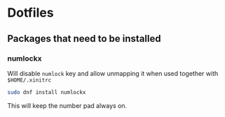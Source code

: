 # Dotfiles

## Packages that need to be installed

### numlockx

Will disable `numlock` key and allow unmapping it
when used together with `$HOME/.xinitrc`

```bash
sudo dnf install numlockx
```

This will keep the number pad always on.
